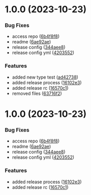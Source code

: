 # 1.0.0 (2023-10-23)


### Bug Fixes

* access repo ([6b4f8f8](https://github.com/gpuente/design-system/commit/6b4f8f8e98fee9e8a93281ea35b535426e18e5d4))
* readme ([6ae92ae](https://github.com/gpuente/design-system/commit/6ae92aee4a90fbec096b93bfd73a23d0f378d9b1))
* release config ([344aee8](https://github.com/gpuente/design-system/commit/344aee8630bc66b7edcf5fb9f9c49a92779f915d))
* release config yml ([4203552](https://github.com/gpuente/design-system/commit/420355283d465b9383a5fa3fa0dab52901f06a4f))


### Features

* added new type test ([ad42738](https://github.com/gpuente/design-system/commit/ad42738026fe547fc1b0cca7a481c0576ca62e58))
* added release process ([16102e3](https://github.com/gpuente/design-system/commit/16102e3550c4d126a287c923f77f2c05292b5e13))
* added release rc ([16570c1](https://github.com/gpuente/design-system/commit/16570c152d22772706d38c7528262239f6c663aa))
* removed files ([63716f2](https://github.com/gpuente/design-system/commit/63716f28a3a642238456525464073a02cf6ca01f))

# 1.0.0 (2023-10-23)


### Bug Fixes

* access repo ([6b4f8f8](https://github.com/gpuente/design-system/commit/6b4f8f8e98fee9e8a93281ea35b535426e18e5d4))
* readme ([6ae92ae](https://github.com/gpuente/design-system/commit/6ae92aee4a90fbec096b93bfd73a23d0f378d9b1))
* release config ([344aee8](https://github.com/gpuente/design-system/commit/344aee8630bc66b7edcf5fb9f9c49a92779f915d))
* release config yml ([4203552](https://github.com/gpuente/design-system/commit/420355283d465b9383a5fa3fa0dab52901f06a4f))


### Features

* added release process ([16102e3](https://github.com/gpuente/design-system/commit/16102e3550c4d126a287c923f77f2c05292b5e13))
* added release rc ([16570c1](https://github.com/gpuente/design-system/commit/16570c152d22772706d38c7528262239f6c663aa))
